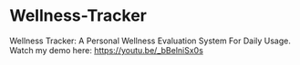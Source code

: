# Wellness-Tracker
Wellness Tracker: A Personal Wellness Evaluation System For Daily Usage.
Watch my demo here: https://youtu.be/_bBelniSx0s
